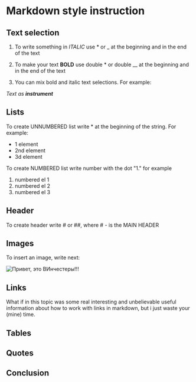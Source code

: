 # Markdown style instruction

## Text selection

1. To write something in *ITALIC* use * or _ at the beginning and in the end of the text

2. To make your text **BOLD** use double * or double __ at the beginning and in the end of the text

3. You can mix bold and italic text selections. 
For example:

 _Text as **instrument**_


## Lists

To create UNNUMBERED list write * at the beginning of the string. For example:

* 1 element
* 2nd element
* 3d element


To create NUMBERED list write number with the dot "1." for example

1. numbered el 1
2. numbered el 2
3. numbered el 3



## Header
To create header write # or ##, where # - is the MAIN HEADER

## Images

To insert  an image, write next:

![Привет, это ВИнчестеры!!!](iK313JV24.jpg)

## Links

What if in this topic was some real interesting and unbelievable useful information about how to work with links in markdown, but i just waste your (mine) time.



## Tables

## Quotes

## Conclusion


